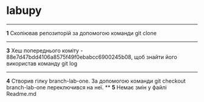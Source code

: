 # labupy
***
**1** Скопіював репозиторій за допомогою команди git clone
*** 
**3** Хеш попереднього коміту - 88e7d47bdd4106a8575f49f0ebabcc6900245b08, щоб знайти його використав команду git log
***
**4**
Створив гілку  branch-lab-one. За допомогою команди git checkout  branch-lab-one переключився на неї.
**
**5**
Немає змін у файлі Readme.md